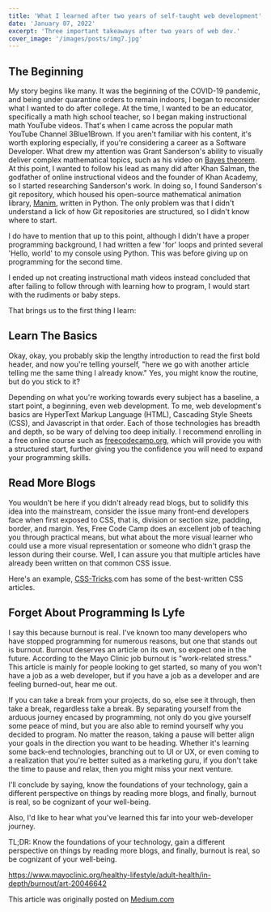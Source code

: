 ```yaml
---
title: 'What I learned after two years of self-taught web development'
date: 'January 07, 2022'
excerpt: 'Three important takeaways after two years of web dev.'
cover_image: '/images/posts/img7.jpg'
---
```


## The Beginning

My story begins like many. It was the beginning of the COVID-19 pandemic, and being under quarantine orders to remain indoors, I began to reconsider what I wanted to do after college. At the time, I wanted to be an educator, specifically a math high school teacher, so I began making instructional math YouTube videos. That's when I came across the popular math YouTube Channel 3Blue1Brown. If you aren't familiar with his content, it's worth exploring especially, if you're considering a career as a Software Developer. What drew my attention was Grant Sanderson's ability to visually deliver complex mathematical topics, such as his video on [Bayes theorem](https://youtu.be/HZGCoVF3YvM). At this point, I wanted to follow his lead as many did after Khan Salman, the godfather of online instructional videos and the founder of Khan Academy, so I started researching Sanderson's work. In doing so, I found Sanderson's git repository, which housed his open-source mathematical animation library, [Manim](https://github.com/3b1b/manim), written in Python. The only problem was that I didn't understand a lick of how Git repositories are structured, so I didn't know where to start.

I do have to mention that up to this point, although I didn't have a proper programming background, I had written a few 'for' loops and printed several 'Hello, world' to my console using Python. This was before giving up on programming for the second time.

I ended up not creating instructional math videos instead concluded that after failing to follow through with learning how to program, I would start with the rudiments or baby steps.

That brings us to the first thing I learn:

## Learn The Basics

Okay, okay, you probably skip the lengthy introduction to read the first bold header, and now you're telling yourself, "here we go with another article telling me the same thing I already know." Yes, you might know the routine, but do you stick to it?

Depending on what you're working towards every subject has a baseline, a start point, a beginning, even web development. To me, web development's basics are HyperText Markup Language (HTML), Cascading Style Sheets (CSS), and Javascript in that order. Each of those technologies has breadth and depth, so be wary of delving too deep initially. I recommend enrolling in a free online course such as [freecodecamp.org](https://www.freecodecamp.org/), which will provide you with a structured start, further giving you the confidence you will need to expand your programming skills.

## Read More Blogs

You wouldn't be here if you didn't already read blogs, but to solidify this idea into the mainstream, consider the issue many front-end developers face when first exposed to CSS, that is, division or section size, padding, border, and margin. Yes, Free Code Camp does an excellent job of teaching you through practical means, but what about the more visual learner who could use a more visual representation or someone who didn't grasp the lesson during their course. Well, I can assure you that multiple articles have already been written on that common CSS issue.

Here's an example, [CSS-Tricks](https://css-tricks.com/).com has some of the best-written CSS articles.

## Forget About Programming Is Lyfe

I say this because burnout is real. I've known too many developers who have stopped programming for numerous reasons, but one that stands out is burnout. Burnout deserves an article on its own, so expect one in the future. According to the Mayo Clinic job burnout is "work-related stress." This article is mainly for people looking to get started, so many of you won't have a job as a web developer, but if you have a job as a developer and are feeling burned-out, hear me out.

If you can take a break from your projects, do so, else see it through, then take a break, regardless take a break. By separating yourself from the arduous journey encased by programming, not only do you give yourself some peace of mind, but you are also able to remind yourself why you decided to program. No matter the reason, taking a pause will better align your goals in the direction you want to be heading. Whether it's learning some back-end technologies, branching out to UI or UX, or even coming to a realization that you're better suited as a marketing guru, if you don't take the time to pause and relax, then you might miss your next venture.

I'll conclude by saying, know the foundations of your technology, gain a different perspective on things by reading more blogs, and finally, burnout is real, so be cognizant of your well-being.

Also, I'd like to hear what you've learned this far into your web-developer journey.

TL;DR: Know the foundations of your technology, gain a different perspective on things by reading more blogs, and finally, burnout is real, so be cognizant of your well-being.


<https://www.mayoclinic.org/healthy-lifestyle/adult-health/in-depth/burnout/art-20046642>

This article was originally posted on [Medium.com](https://medium.com/@gcornejo441/what-i-learned-after-two-years-of-self-taught-web-development-926d09df27ec)